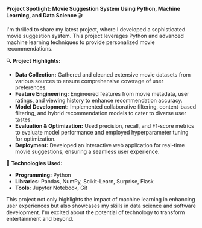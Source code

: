  **Project Spotlight: Movie Suggestion System Using Python, Machine Learning, and Data Science** 🎬

I'm thrilled to share my latest project, where I developed a sophisticated movie suggestion system. This project leverages Python and advanced machine learning techniques to provide personalized movie recommendations.

🔍 **Project Highlights:**
- **Data Collection:** Gathered and cleaned extensive movie datasets from various sources to ensure comprehensive coverage of user preferences.
- **Feature Engineering:** Engineered features from movie metadata, user ratings, and viewing history to enhance recommendation accuracy.
- **Model Development:** Implemented collaborative filtering, content-based filtering, and hybrid recommendation models to cater to diverse user tastes.
- **Evaluation & Optimization:** Used precision, recall, and F1-score metrics to evaluate model performance and employed hyperparameter tuning for optimization.
- **Deployment:** Developed an interactive web application for real-time movie suggestions, ensuring a seamless user experience.

💼 **Technologies Used:**
- **Programming:** Python
- **Libraries:** Pandas, NumPy, Scikit-Learn, Surprise, Flask
- **Tools:** Jupyter Notebook, Git

This project not only highlights the impact of machine learning in enhancing user experiences but also showcases my skills in data science and software development. I'm excited about the potential of technology to transform entertainment and beyond.
